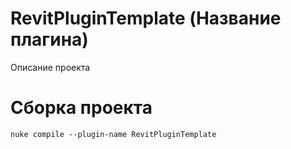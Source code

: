 # RevitPluginTemplate (Название плагина)
Описание проекта 

# Сборка проекта
```
nuke compile --plugin-name RevitPluginTemplate
```